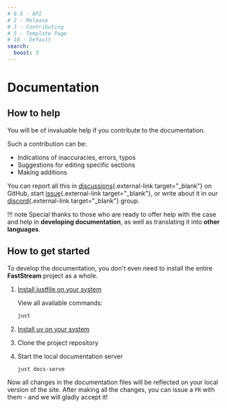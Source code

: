 ```yaml
---
# 0.5 - API
# 2 - Release
# 3 - Contributing
# 5 - Template Page
# 10 - Default
search:
  boost: 3
---
```


# Documentation

## How to help

You will be of invaluable help if you contribute to the documentation.

Such a contribution can be:

* Indications of inaccuracies, errors, typos
* Suggestions for editing specific sections
* Making additions

You can report all this in [discussions](https://github.com/ag2ai/faststream/discussions){.external-link target="_blank"} on GitHub, start [issue](https://github.com/ag2ai/faststream/issues){.external-link target="_blank"}, or write about it in our [discord](https://discord.gg/qFm6aSqq59){.external-link target="_blank"} group.

!!! note
    Special thanks to those who are ready to offer help with the case and help in **developing documentation**, as well as translating it into **other languages**.

## How to get started

To develop the documentation, you don't even need to install the entire **FastStream** project as a whole.

1. [Install justfile on your system](https://just.systems/man/en/prerequisites.html)

    View all available commands:

    ```bash
    just
    ```

2. [Install uv on your system](https://docs.astral.sh/uv/getting-started/installation/)
3. Clone the project repository
4. Start the local documentation server
    ```bash
    just docs-serve
    ```

Now all changes in the documentation files will be reflected on your local version of the site.
After making all the changes, you can issue a `PR` with them - and we will gladly accept it!
